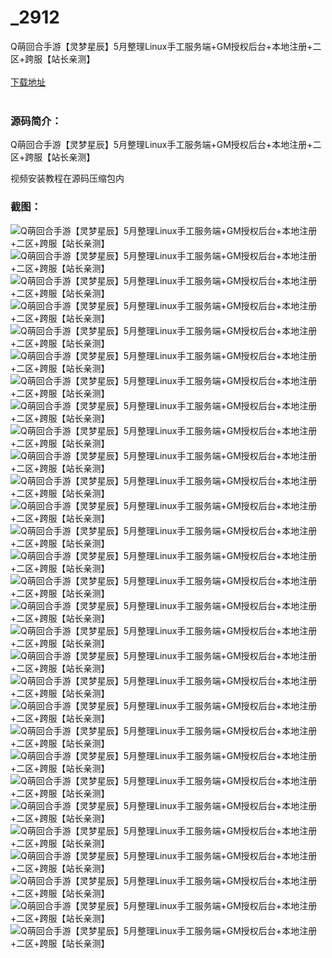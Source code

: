 # _2912
Q萌回合手游【灵梦星辰】5月整理Linux手工服务端+GM授权后台+本地注册+二区+跨服【站长亲测】
<br/></br>
[下载地址](https://www.uuid2.com/2912.html "下载地址")
<br/></br>
<h3>源码简介：</h3>
<p>Q萌回合手游【灵梦星辰】5月整理Linux手工服务端+GM授权后台+本地注册+二区+跨服【站长亲测】<p>
<p>视频安装教程在源码压缩包内<p>
<h3>截图：</h3>
<img src="https://www.uuid2.com/wp-content/uploads/img/202205/6c2a320164.jpg" alt="Q萌回合手游【灵梦星辰】5月整理Linux手工服务端+GM授权后台+本地注册+二区+跨服【站长亲测】"><img src="https://www.uuid2.com/wp-content/uploads/img/202205/6c2a320516.jpg" alt="Q萌回合手游【灵梦星辰】5月整理Linux手工服务端+GM授权后台+本地注册+二区+跨服【站长亲测】"><img src="https://www.uuid2.com/wp-content/uploads/img/202205/6c2a320440.jpg" alt="Q萌回合手游【灵梦星辰】5月整理Linux手工服务端+GM授权后台+本地注册+二区+跨服【站长亲测】"><img src="https://www.uuid2.com/wp-content/uploads/img/202205/6c2a320915.jpg" alt="Q萌回合手游【灵梦星辰】5月整理Linux手工服务端+GM授权后台+本地注册+二区+跨服【站长亲测】"><img src="https://www.uuid2.com/wp-content/uploads/img/202205/11a78b7976.jpg" alt="Q萌回合手游【灵梦星辰】5月整理Linux手工服务端+GM授权后台+本地注册+二区+跨服【站长亲测】"><img src="https://www.uuid2.com/wp-content/uploads/img/202205/11a78b7436.jpg" alt="Q萌回合手游【灵梦星辰】5月整理Linux手工服务端+GM授权后台+本地注册+二区+跨服【站长亲测】"><img src="https://www.uuid2.com/wp-content/uploads/img/202205/11a78b7856.jpg" alt="Q萌回合手游【灵梦星辰】5月整理Linux手工服务端+GM授权后台+本地注册+二区+跨服【站长亲测】"><img src="https://www.uuid2.com/wp-content/uploads/img/202205/11a78b7925.jpg" alt="Q萌回合手游【灵梦星辰】5月整理Linux手工服务端+GM授权后台+本地注册+二区+跨服【站长亲测】"><img src="https://www.uuid2.com/wp-content/uploads/img/202205/11a78b7956.jpg" alt="Q萌回合手游【灵梦星辰】5月整理Linux手工服务端+GM授权后台+本地注册+二区+跨服【站长亲测】"><img src="https://www.uuid2.com/wp-content/uploads/img/202205/11a78b7298.jpg" alt="Q萌回合手游【灵梦星辰】5月整理Linux手工服务端+GM授权后台+本地注册+二区+跨服【站长亲测】"><img src="https://www.uuid2.com/wp-content/uploads/img/202205/991694d150.jpg" alt="Q萌回合手游【灵梦星辰】5月整理Linux手工服务端+GM授权后台+本地注册+二区+跨服【站长亲测】"><img src="https://www.uuid2.com/wp-content/uploads/img/202205/991694d487.jpg" alt="Q萌回合手游【灵梦星辰】5月整理Linux手工服务端+GM授权后台+本地注册+二区+跨服【站长亲测】"><img src="https://www.uuid2.com/wp-content/uploads/img/202205/991694d229.jpg" alt="Q萌回合手游【灵梦星辰】5月整理Linux手工服务端+GM授权后台+本地注册+二区+跨服【站长亲测】"><img src="https://www.uuid2.com/wp-content/uploads/img/202205/991694d700.jpg" alt="Q萌回合手游【灵梦星辰】5月整理Linux手工服务端+GM授权后台+本地注册+二区+跨服【站长亲测】"><img src="https://www.uuid2.com/wp-content/uploads/img/202205/991694d138.jpg" alt="Q萌回合手游【灵梦星辰】5月整理Linux手工服务端+GM授权后台+本地注册+二区+跨服【站长亲测】"><img src="https://www.uuid2.com/wp-content/uploads/img/202205/991694d471.jpg" alt="Q萌回合手游【灵梦星辰】5月整理Linux手工服务端+GM授权后台+本地注册+二区+跨服【站长亲测】"><img src="https://www.uuid2.com/wp-content/uploads/img/202205/991694d628.jpg" alt="Q萌回合手游【灵梦星辰】5月整理Linux手工服务端+GM授权后台+本地注册+二区+跨服【站长亲测】"><img src="https://www.uuid2.com/wp-content/uploads/img/202205/f927d5a316.jpg" alt="Q萌回合手游【灵梦星辰】5月整理Linux手工服务端+GM授权后台+本地注册+二区+跨服【站长亲测】"><img src="https://www.uuid2.com/wp-content/uploads/img/202205/f927d5a748.jpg" alt="Q萌回合手游【灵梦星辰】5月整理Linux手工服务端+GM授权后台+本地注册+二区+跨服【站长亲测】"><img src="https://www.uuid2.com/wp-content/uploads/img/202205/f927d5a673.jpg" alt="Q萌回合手游【灵梦星辰】5月整理Linux手工服务端+GM授权后台+本地注册+二区+跨服【站长亲测】"><img src="https://www.uuid2.com/wp-content/uploads/img/202205/f927d5a594.jpg" alt="Q萌回合手游【灵梦星辰】5月整理Linux手工服务端+GM授权后台+本地注册+二区+跨服【站长亲测】"><img src="https://www.uuid2.com/wp-content/uploads/img/202205/f927d5a245.jpg" alt="Q萌回合手游【灵梦星辰】5月整理Linux手工服务端+GM授权后台+本地注册+二区+跨服【站长亲测】"><img src="https://www.uuid2.com/wp-content/uploads/img/202205/f927d5a967.jpg" alt="Q萌回合手游【灵梦星辰】5月整理Linux手工服务端+GM授权后台+本地注册+二区+跨服【站长亲测】"><img src="https://www.uuid2.com/wp-content/uploads/img/202205/f927d5a159.jpg" alt="Q萌回合手游【灵梦星辰】5月整理Linux手工服务端+GM授权后台+本地注册+二区+跨服【站长亲测】"><img src="https://www.uuid2.com/wp-content/uploads/img/202205/07ab05e613.jpg" alt="Q萌回合手游【灵梦星辰】5月整理Linux手工服务端+GM授权后台+本地注册+二区+跨服【站长亲测】"><img src="https://www.uuid2.com/wp-content/uploads/img/202205/07ab05e629.jpg" alt="Q萌回合手游【灵梦星辰】5月整理Linux手工服务端+GM授权后台+本地注册+二区+跨服【站长亲测】"><img src="https://www.uuid2.com/wp-content/uploads/img/202205/07ab05e740.jpg" alt="Q萌回合手游【灵梦星辰】5月整理Linux手工服务端+GM授权后台+本地注册+二区+跨服【站长亲测】"><img src="https://www.uuid2.com/wp-content/uploads/img/202205/07ab05e302.jpg" alt="Q萌回合手游【灵梦星辰】5月整理Linux手工服务端+GM授权后台+本地注册+二区+跨服【站长亲测】"><img src="https://www.uuid2.com/wp-content/uploads/img/202205/07ab05e522.jpg" alt="Q萌回合手游【灵梦星辰】5月整理Linux手工服务端+GM授权后台+本地注册+二区+跨服【站长亲测】">
